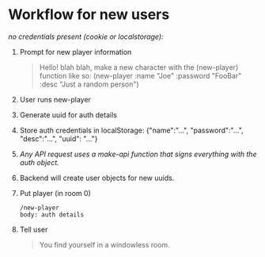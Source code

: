 # Workflow for new users

_no credentials present (cookie or localstorage):_

 1. Prompt for new player information

    > Hello! blah blah, make a new character with the (new-player) function like so:
    > (new-player :name "Joe" :password "FooBar" :desc "Just a random person")

 11. User runs new-player

 2. Generate uuid for auth details

 3. Store auth credentials in localStorage: {"name":"...",
    "password":"...", "desc":"...", "uuid": "..."}

 4. *Any API request uses a make-api function that signs everything
    with the auth object.*

 5. Backend will create user objects for new uuids.

 6. Put player (in room 0)

        /new-player
        body: auth details

 7. Tell user

    > You find yourself in a windowless room.


